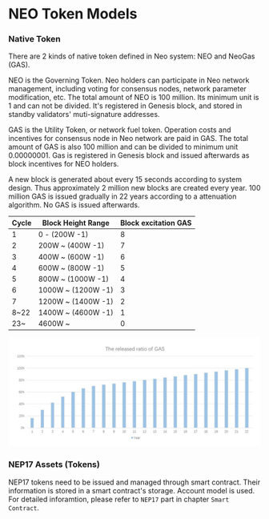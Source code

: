# NEO Token Models

### Native Token

There are 2 kinds of native token defined in Neo system: NEO and NeoGas (GAS).

NEO is the Governing Token. Neo holders can participate in Neo network management, including voting for consensus nodes, network parameter modification, etc. The total amount of NEO is 100 million. Its minimum unit is 1 and can not be divided. It's registered in Genesis block, and stored in standby validators' muti-signature addresses.

GAS is the Utility Token, or network fuel token. Operation costs and incentives for consensus node in Neo network are paid in GAS. The total amount of GAS is also 100 million and can be divided to minimum unit 0.00000001. Gas is registered in Genesis block and issued afterwards as block incentives for NEO holders.

A new block is generated about every 15 seconds according to system design. Thus approximately 2 million new blocks are created every year. 100 million GAS is issued gradually in 22 years according to a attenuation algorithm. No GAS is issued afterwards.

| Cycle |  Block Height Range | Block excitation GAS  |
|-----|-------------     |---------------|
| 1   |0 - (200W -1)     |    8          |
| 2   |200W ~ (400W -1)  |    7          |
| 3   |400W ~ (600W -1)  |    6          |
| 4   |600W ~ (800W -1)  |    5          |
| 5   |800W ~ (1000W -1) |    4          |
| 6   |1000W ~ (1200W -1)|    3          |
| 7   |1200W ~ (1400W -1)|    2          |
|8~22 |1400W ~ (4600W -1)|    1          |
|23~  |4600W ~           |    0          |

![](../../images/blockchain/gas-distribution-en.jpg)

### NEP17 Assets (Tokens)

NEP17 tokens need to be issued and managed through smart contract. Their information is stored in a smart contract's storage. Account model is used. For detailed inforamtion, please refer to `NEP17` part in chapter `Smart Contract`.
